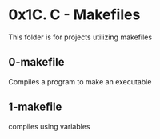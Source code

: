 # 0x1C. C - Makefiles
This folder is for projects utilizing makefiles
## 0-makefile
Compiles a program to make an executable
## 1-makefile
compiles using variables
